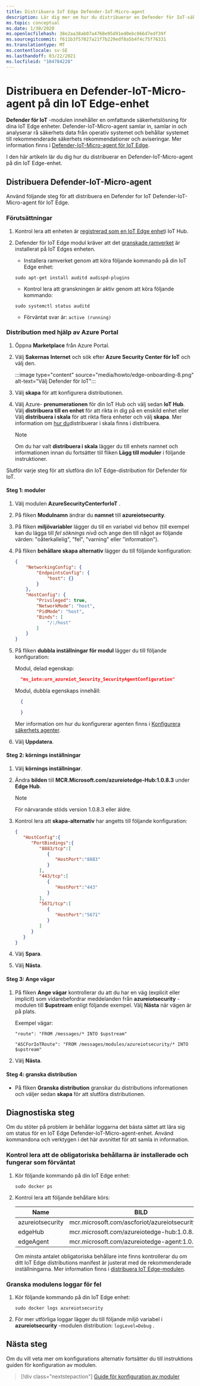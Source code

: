```yaml
---
title: Distribuera IoT Edge Defender-IoT-Micro-agent
description: Lär dig mer om hur du distribuerar en Defender för IoT-säkerhetsagent på IoT Edge.
ms.topic: conceptual
ms.date: 1/30/2020
ms.openlocfilehash: 38e2aa38ab07a4768e95d91ed0ebc866d7edf39f
ms.sourcegitcommit: f611b3f57027a21f7b229edf8a5b4f4c75f76331
ms.translationtype: MT
ms.contentlocale: sv-SE
ms.lasthandoff: 03/22/2021
ms.locfileid: "104784228"
---
```

# <a name="deploy-a-defender-iot-micro-agent-on-your-iot-edge-device"></a>Distribuera en Defender-IoT-Micro-agent på din IoT Edge-enhet

**Defender för IoT** -modulen innehåller en omfattande säkerhetslösning för dina IoT Edge enheter.
Defender-IoT-Micro-agent samlar in, samlar in och analyserar rå säkerhets data från operativ systemet och behållar systemet till rekommenderade säkerhets rekommendationer och aviseringar.
Mer information finns i [Defender-IoT-Micro-agent för IoT Edge](security-edge-architecture.md).

I den här artikeln lär du dig hur du distribuerar en Defender-IoT-Micro-agent på din IoT Edge-enhet.

## <a name="deploy-defender-iot-micro-agent"></a>Distribuera Defender-IoT-Micro-agent

Använd följande steg för att distribuera en Defender for IoT Defender-IoT-Micro-agent för IoT Edge.

### <a name="prerequisites"></a>Förutsättningar

1. Kontrol lera att enheten är [registrerad som en IoT Edge enhet](../iot-edge/how-to-register-device.md#register-a-new-device)i IoT Hub.

1. Defender för IoT Edge modul kräver att det [granskade ramverket](https://linux.die.net/man/8/auditd) är installerat på IoT Edges enheten.

    - Installera ramverket genom att köra följande kommando på din IoT Edge enhet:

    `sudo apt-get install auditd audispd-plugins`

    - Kontrol lera att granskningen är aktiv genom att köra följande kommando:

    `sudo systemctl status auditd`<br>
    - Förväntat svar är: `active (running)`

### <a name="deployment-using-azure-portal"></a>Distribution med hjälp av Azure Portal

1. Öppna **Marketplace** från Azure Portal.

1. Välj **Sakernas Internet** och sök efter **Azure Security Center för IoT** och välj den.

   :::image type="content" source="media/howto/edge-onboarding-8.png" alt-text="Välj Defender för IoT":::

1. Välj **skapa** för att konfigurera distributionen.

1. Välj Azure- **prenumerationen** för din IoT Hub och välj sedan **IoT Hub**.<br>Välj **distribuera till en enhet** för att rikta in dig på en enskild enhet eller Välj **distribuera i skala** för att rikta flera enheter och välj **skapa**. Mer information om [hur du](../iot-edge/how-to-deploy-at-scale.md)distribuerar i skala finns i distribuera.

    >[!Note]
    >Om du har valt **distribuera i skala** lägger du till enhets namnet och informationen innan du fortsätter till fliken **Lägg till moduler** i följande instruktioner.

Slutför varje steg för att slutföra din IoT Edge-distribution för Defender för IoT.

#### <a name="step-1-modules"></a>Steg 1: moduler

1. Välj modulen **AzureSecurityCenterforIoT** .
1. På fliken **Modulnamn** ändrar du **namnet** till **azureiotsecurity**.
1. På fliken **miljövariabler** lägger du till en variabel vid behov (till exempel kan du lägga till *fel söknings nivå* och ange den till något av följande värden: "oåterkallelig", "fel", "varning" eller "information").
1. På fliken **behållare skapa alternativ** lägger du till följande konfiguration:

    ``` json
    {
        "NetworkingConfig": {
            "EndpointsConfig": {
                "host": {}
            }
        },
        "HostConfig": {
            "Privileged": true,
            "NetworkMode": "host",
            "PidMode": "host",
            "Binds": [
                "/:/host"
            ]
        }
    }
    ```

1. På fliken **dubbla inställningar för modul** lägger du till följande konfiguration:

   Modul, delad egenskap:
   
   ``` json
     "ms_iotn:urn_azureiot_Security_SecurityAgentConfiguration"
   ```

   Modul, dubbla egenskaps innehåll: 

   ```json
     {

     }
   ```
    
   Mer information om hur du konfigurerar agenten finns i [Konfigurera säkerhets agenter](./how-to-agent-configuration.md).

1. Välj **Uppdatera**.

#### <a name="step-2-runtime-settings"></a>Steg 2: körnings inställningar

1. Välj **körnings inställningar**.
2. Ändra **bilden** till **MCR.Microsoft.com/azureiotedge-Hub:1.0.8.3** under **Edge Hub**.

    >[!Note]
    > För närvarande stöds version 1.0.8.3 eller äldre.

3. Kontrol lera att **skapa-alternativ** har angetts till följande konfiguration:

    ``` json
    {
       "HostConfig":{
          "PortBindings":{
             "8883/tcp":[
                {
                   "HostPort":"8883"
                }
             ],
             "443/tcp":[
                {
                   "HostPort":"443"
                }
             ],
             "5671/tcp":[
                {
                   "HostPort":"5671"
                }
             ]
          }
       }
    }
    ```

4. Välj **Spara**.

5. Välj **Nästa**.

#### <a name="step-3-specify-routes"></a>Steg 3: Ange vägar

1. På fliken **Ange vägar** kontrollerar du att du har en väg (explicit eller implicit) som vidarebefordrar meddelanden från **azureiotsecurity** -modulen till **$upstream** enligt följande exempel. Välj **Nästa** när vägen är på plats.

   Exempel vägar:

    ```Default implicit route
    "route": "FROM /messages/* INTO $upstream"
    ```

    ```Explicit route
    "ASCForIoTRoute": "FROM /messages/modules/azureiotsecurity/* INTO $upstream"
    ```

1. Välj **Nästa**.

#### <a name="step-4-review-deployment"></a>Steg 4: granska distribution

- På fliken **Granska distribution** granskar du distributions informationen och väljer sedan **skapa** för att slutföra distributionen.

## <a name="diagnostic-steps"></a>Diagnostiska steg

Om du stöter på problem är behållar loggarna det bästa sättet att lära sig om status för en IoT Edge Defender-IoT-Micro-agent-enhet. Använd kommandona och verktygen i det här avsnittet för att samla in information.

### <a name="verify-the-required-containers-are-installed-and-functioning-as-expected"></a>Kontrol lera att de obligatoriska behållarna är installerade och fungerar som förväntat

1. Kör följande kommando på din IoT Edge enhet:

    `sudo docker ps`

1. Kontrol lera att följande behållare körs:

   | Name | BILD |
   | --- | --- |
   | azureiotsecurity | mcr.microsoft.com/ascforiot/azureiotsecurity:1.0.2 |
   | edgeHub | mcr.microsoft.com/azureiotedge-hub:1.0.8.3 |
   | edgeAgent | mcr.microsoft.com/azureiotedge-agent:1.0.1 |

   Om minsta antalet obligatoriska behållare inte finns kontrollerar du om ditt IoT Edge distributions manifest är justerat med de rekommenderade inställningarna. Mer information finns i [distribuera IoT Edge-modulen](#deployment-using-azure-portal).

### <a name="inspect-the-module-logs-for-errors"></a>Granska modulens loggar för fel

1. Kör följande kommando på din IoT Edge enhet:

   `sudo docker logs azureiotsecurity`

1. För mer utförliga loggar lägger du till följande miljö variabel i **azureiotsecurity** -modulen distribution: `logLevel=Debug` .

## <a name="next-steps"></a>Nästa steg

Om du vill veta mer om konfigurations alternativ fortsätter du till instruktions guiden för konfiguration av modulen.
> [!div class="nextstepaction"]
> [Guide för konfiguration av moduler](./how-to-agent-configuration.md)